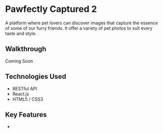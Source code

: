 ﻿# Pawfectly Captured 2
A platform where pet lovers can discover images that capture the essence of some of our furry friends. It offer a variety of pet photos to suit every taste and style.
## Walkthrough
Coming Soon
## Technologies Used
+ RESTful API
+ React.js
+ HTML5 / CSS3
## Key Features
+ 
